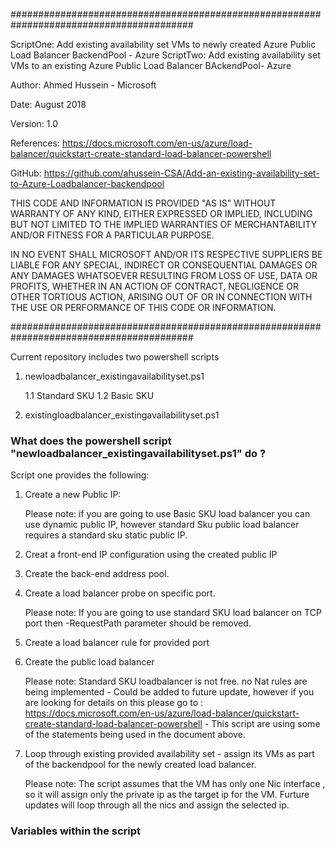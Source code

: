  
#########################################################################################

 ScriptOne: Add existing availability set VMs to newly created Azure Public Load Balancer BackendPool - Azure
 ScriptTwo: Add existing availability set VMs to an existing Azure Public Load Balancer BAckendPool- Azure

 Author: Ahmed Hussein - Microsoft 
 
 Date: August 2018
 
 Version: 1.0
 
 References: https://docs.microsoft.com/en-us/azure/load-balancer/quickstart-create-standard-load-balancer-powershell
 
 GitHub: https://github.com/ahussein-CSA/Add-an-existing-availability-set-to-Azure-Loadbalancer-backendpool

 THIS CODE AND INFORMATION IS PROVIDED "AS IS" WITHOUT WARRANTY OF
 ANY KIND, EITHER EXPRESSED OR IMPLIED, INCLUDING BUT NOT LIMITED TO
 THE IMPLIED WARRANTIES OF MERCHANTABILITY AND/OR FITNESS FOR A
 PARTICULAR PURPOSE.

 IN NO EVENT SHALL MICROSOFT AND/OR ITS RESPECTIVE SUPPLIERS BE
 LIABLE FOR ANY SPECIAL, INDIRECT OR CONSEQUENTIAL DAMAGES OR ANY
 DAMAGES WHATSOEVER RESULTING FROM LOSS OF USE, DATA OR PROFITS,
 WHETHER IN AN ACTION OF CONTRACT, NEGLIGENCE OR OTHER TORTIOUS
 ACTION, ARISING OUT OF OR IN CONNECTION WITH THE USE OR PERFORMANCE
 OF THIS CODE OR INFORMATION.


#########################################################################################

Current repository includes two powershell scripts

1. newloadbalancer_existingavailabilityset.ps1
    
    1.1 Standard SKU
    1.2 Basic SKU
    
2. existingloadbalancer_existingavailabilityset.ps1

### What does the powershell script "newloadbalancer_existingavailabilityset.ps1" do ? 

Script one provides the following:

1. Create a new Public IP:  
      
      Please note: if you are going to use Basic SKU load balancer you can use dynamic public IP, however standard Sku public load balancer requires a standard sku static public IP.
      
2. Creat a front-end IP configuration using the created public IP 

3. Create the back-end address pool.

4. Create a load balancer probe on specific port.
    
    Please note: If you are going to use standard SKU load balancer on TCP port then -RequestPath parameter should be removed. 

5. Create a load balancer rule for provided port

6. Create the public load balancer
   
   Please note: Standard SKU loadbalancer is not free. no Nat rules are being implemented - Could be added to future update, however if you are looking for details on this please go to : https://docs.microsoft.com/en-us/azure/load-balancer/quickstart-create-standard-load-balancer-powershell - This script are using some of the statements being used in the document above.
   
7. Loop through existing provided availability set - assign its VMs as part of the backendpool for the newly created load balancer.

    Please note: The script assumes that the VM has only one Nic interface , so it will assign only the private ip as the target ip for the VM. Furture updates will loop through all the nics and assign the selected ip.


### Variables within the script

